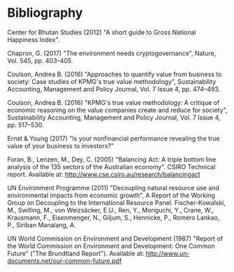 # Bibliography

Center for Bhutan Studies (2012) "A short guide to Gross National Happiness Index".

Chapron, G. (2017) "The environment needs cryptogovernance", Nature, Vol. 545, pp. 403–405.

Coulson, Andrea B. (2016) "Approaches to quantify value from business to society: Case studies of KPMG's true value methodology", Sustainability Accounting, Management and Policy Journal, Vol. 7 Issue 4, pp. 474–493.

Coulson, Andrea B. (2016) "KPMG's true value methodology: A critique of economic reasoning on the value companies create and reduce for society", Sustainability Accounting, Management and Policy Journal, Vol. 7 Issue 4, pp. 517–530.

Ernst & Young (2017) "Is your nonfinancial performance revealing the true value of your business to investors?"

Foran, B., Lenzen, M., Dey, C. (2005) "Balancing Act: A triple bottom line analysis of the 135 sectors of the Australian economy". CSIRO Technical report. Available at: http://www.cse.csiro.au/research/balancingact

UN Environment Programme (2011) "Decoupling natural resource use and environmental impacts from economic growth", A Report of the Working Group on Decoupling to the International Resource Panel. Fischer-Kowalski, M., Swilling, M., von Weizsäcker, E.U., Ren, Y., Moriguchi, Y., Crane, W., Krausmann, F., Eisenmenger, N., Giljum, S., Hennicke, P., Romero Lankao, P., Siriban Manalang, A.

UN World Commission on Environment and Development (1987) "Report of the World Commission on Environment and
Development: One Common Future" ("The Brundtland Report"). Available at: http://www.un-documents.net/our-common-future.pdf

